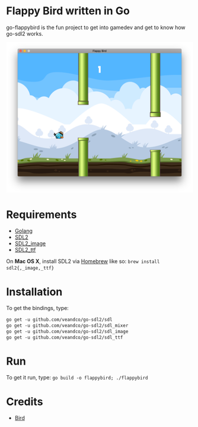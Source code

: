 Flappy Bird written in Go
==============================

go-flappybird is the fun project to get into gamedev and get to know how go-sdl2 works.

![Screenshot](screenshot.png)

Requirements
============

* [Golang](https://golang.org)
* [SDL2](http://libsdl.org/download-2.0.php)
* [SDL2_image](http://www.libsdl.org/projects/SDL_image/)
* [SDL2_ttf](http://www.libsdl.org/projects/SDL_ttf/)

On __Mac OS X__, install SDL2 via [Homebrew](http://brew.sh) like so:
`brew install sdl2{,_image,_ttf}`

Installation
============
To get the bindings, type:
```
go get -u github.com/veandco/go-sdl2/sdl
go get -u github.com/veandco/go-sdl2/sdl_mixer
go get -u github.com/veandco/go-sdl2/sdl_image
go get -u github.com/veandco/go-sdl2/sdl_ttf
```


Run
===

To get it run, type:
`go build -o flappybird; ./flappybird`


Credits
=======

* [Bird](http://opengameart.org/content/free-game-asset-grumpy-flappy-bird-sprite-sheets)
